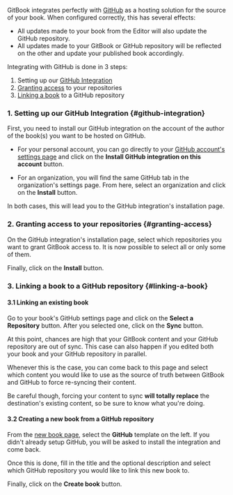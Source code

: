<!-- TODO Reuse the article from documentation/doc-separation and make a it _guide_ -->

GitBook integrates perfectly with [GitHub](https://github.com) as a hosting solution
for the source of your book. When configured correctly, this has several effects:

- All updates made to your book from the Editor will also update the GitHub repository.
- All updates made to your GitBook or GitHub repository will be reflected on the other and update your published book accordingly.

Integrating with GitHub is done in 3 steps:

1. Setting up our [GitHub Integration](#github-integration)
2. [Granting access](#granting-access) to your repositories
3. [Linking a book](#linking-a-book) to a GitHub repository

### 1. Setting up our GitHub Integration {#github-integration}

First, you need to install our GitHub integration on the account of the author
of the book(s) you want to be hosted on GitHub.

- For your personal account, you can go directly to your [GitHub account's
settings page](https://www.gitbook.com/settings/github) and click on the **Install
GitHub integration on this account** button.

- For an organization, you will find the same GitHub tab in the organization's
settings page. From here, select an organization and click on the **Install** button.

In both cases, this will lead you to the GitHub integration's installation page.

### 2. Granting access to your repositories {#granting-access}

On the GitHub integration's installation page, select which repositories you
want to grant GitBook access to. It is now possible to select all or only some of them.

Finally, click on the **Install** button.

### 3. Linking a book to a GitHub repository {#linking-a-book}

#### 3.1 Linking an existing book

Go to your book's GitHub settings page and click on the **Select a Repository** button.
After you selected one, click on the **Sync** button.

At this point, chances are high that your GitBook content and your GitHub repository
are out of sync. This case can also happen if you edited both your book and your GitHub
repository in parallel.

Whenever this is the case, you can come back to this page and select which content
you would like to use as the source of truth between GitBook and GitHub to force
re-syncing their content.

Be careful though, forcing your content to sync **will totally replace** the destination's
existing content, so be sure to know what you're doing.

#### 3.2 Creating a new book from a GitHub repository

From the [new book page](https://www.gitbook.com/new), select the **GitHub**
template on the left. If you didn't already setup GitHub, you will be asked to install the
integration and come back.

Once this is done, fill in the title and the optional description and select
which GitHub repository you would like to link this new book to.

Finally, click on the **Create book** button.

